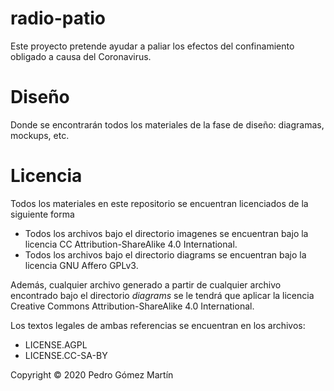 # radio-patio
Este proyecto pretende ayudar a paliar los efectos del confinamiento obligado a causa del Coronavirus.

# Diseño
Donde se encontrarán todos los materiales de la fase de diseño: diagramas,
mockups, etc.

# Licencia
Todos los materiales en este repositorio se encuentran licenciados de la siguiente forma
 - Todos los archivos bajo el directorio imagenes se encuentran bajo la licencia CC
   Attribution-ShareAlike 4.0 International.
 - Todos los archivos bajo el directorio diagrams se encuentran bajo la licencia GNU
   Affero GPLv3.

Además, cualquier archivo generado a partir de cualquier archivo encontrado
bajo el directorio _diagrams_ se le tendrá que aplicar la licencia Creative
Commons Attribution-ShareAlike 4.0 International.
   
Los textos legales de ambas referencias se encuentran en los archivos:
 - LICENSE.AGPL
 - LICENSE.CC-SA-BY

Copyright © 2020 Pedro Gómez Martín
